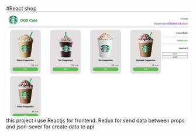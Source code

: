 #React shop
![alt text](preview1.png "")
this project i use Reactjs for frontend. Redux for send data between props and json-sever for create data to api<br/>

